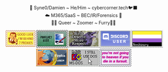 <p align="center">🦜 Syne0/Damien ~ He/Him ~ cybercorner.tech🐦‍⬛<br>
☁️ M365/SaaS ~ BEC/IR/Forensics 📧<br>
🏳️‍⚧️ Queer ~ Zoomer ~ Furry🏳️‍🌈</p>

<p align="center"><img src="https://github.com/syne0/syne0/blob/main/STAMP3.png"/><img src="https://github.com/syne0/syne0/blob/main/stamp11.png"/><img src="https://github.com/syne0/syne0/blob/main/STAMP4.gif"/><img src="https://github.com/syne0/syne0/blob/main/stamp13.png"/><img src="https://github.com/syne0/syne0/blob/main/stamp12.png"/><img src="https://github.com/syne0/syne0/blob/main/STAMP7.png"/><img src="https://github.com/syne0/syne0/blob/main/stamp9.png"/><img src="https://github.com/syne0/syne0/blob/main/stamp17.png"/></p>
  

